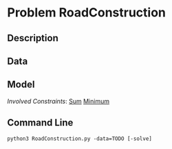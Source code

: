 # Problem RoadConstruction

## Description



## Data



## Model

*Involved Constraints*: [Sum](https://pycsp.org/documentation/constraints/Sum) [Minimum](https://pycsp.org/documentation/constraints/Minimum)


## Command Line

```shell
python3 RoadConstruction.py -data=TODO [-solve]
```


